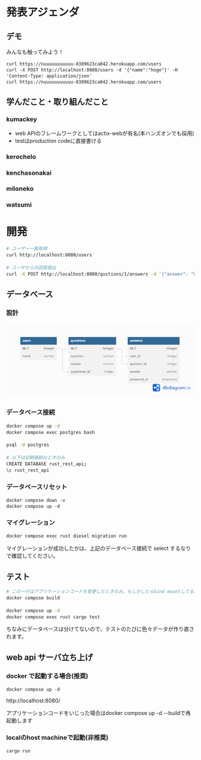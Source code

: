 # 発表アジェンダ

## デモ

みんなも触ってみよう！

```
curl https://nuuuuuuuuuuu-8389623ca042.herokuapp.com/users
curl -X POST http://localhost:8080/users -d '{"name":"hoge"}' -H 'Content-Type: application/json'
curl https://nuuuuuuuuuuu-8389623ca042.herokuapp.com/users
```

## 学んだこと・取り組んだこと

### kumackey

- web APIのフレームワークとしてはactix-webが有名(本ハンズオンでも採用)
- testはproduction codeに直接書ける

### kerochelo

### kenchasonakai

### miloneko

### watsumi

# 開発

```bash
# ユーザー一覧取得
curl http://localhost:8080/users

# ユーザからの回答提出
curl -X POST http://localhost:8080/qustions/1/answers -d '{"answer": "阿蘇山", "user_name":"kumackey"}' -H 'Content-Type: application/json'
```

## データベース

### 設計

![ER図](./er.png "ER図")

### データベース接続

```bash
docker compose up -d
docker compose exec postgres bash

psql -U postgres

# 以下は初期接続のときのみ
CREATE DATABASE rust_rest_api;
\c rust_rest_api
```

### データベースリセット

```
docker compose down -v
docker compose up -d
```

### マイグレーション

```bash
docker compose exec rust diesel migration run
```

マイグレーションが成功したかは、上記のデータベース接続で select するなりで確認してください。

## テスト

```bash
# この一行はアプリケーションコードを変更したときのみ。もしかしたらbind mountしてるから要らないかも？
docker compose build

docker compose up -d
docker compose exec rust cargo test
```

ちなみにデータベースは分けてないので、テストのたびに色々データが作り直されます。

## web api サーバ立ち上げ

### docker で起動する場合(推奨)

```
docker compose up -d
```

http://localhost:8080/

アプリケーションコードをいじった場合はdocker compose up -d --buildで再起動します

### localのhost machineで起動(非推奨)

```bash
cargo run
```


